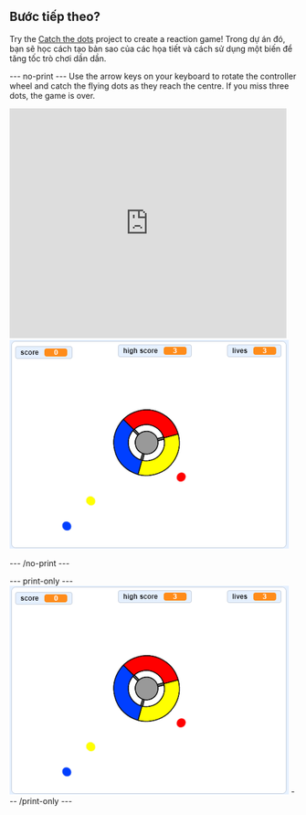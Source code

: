 ## Bước tiếp theo?

Try the [Catch the dots](https://projects.raspberrypi.org/en/projects/catch-the-dots?utm_source=pathway&utm_medium=whatnext&utm_campaign=projects) project to create a reaction game! Trong dự án đó, bạn sẽ học cách tạo bản sao của các họa tiết và cách sử dụng một biến để tăng tốc trò chơi dần dần.

\--- no-print \--- Use the arrow keys on your keyboard to rotate the controller wheel and catch the flying dots as they reach the centre. If you miss three dots, the game is over.

<div class="scratch-preview">
  <iframe allowtransparency="true" width="485" height="402" src="https://scratch.mit.edu/projects/embed/252923761/?autostart=false" frameborder="0" scrolling="no"></iframe>
  <img src="images/dots-final.png">
</div>

\--- /no-print \---

\--- print-only \--- ![Dots screenshot](images/dots-final.png) \--- /print-only \---